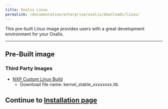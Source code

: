 ```yaml
---
title: Oxalis Linux
permalink: /documentation/enterprise/oxalis/downloads/linux/
---
```


This pre-built Linux image provides users with a great development environment for your Oxalis.

***

## Pre-Built image

### Third Party Images

- [NXP Custom Linux Build](https://www.ebs-systart.com/oxalis)
  - Download file name: kernel_stable_xxxxxxxx.itb

## Continue to [Installation page](../installation)

